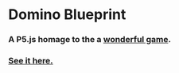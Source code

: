 # Domino Blueprint
### A P5.js homage to the a [wonderful game](https://en.wikipedia.org/wiki/The_Incredible_Machine_(series)).  

### [See it here.](http://www.projects.drorayalon.com/domino)
